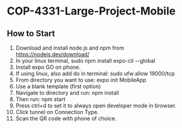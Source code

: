 # COP-4331-Large-Project-Mobile

## How to Start
1. Download and install node.js and npm from https://nodejs.dev/download/
2. In your linux terminal, sudo npm install expo-cli --global
3. Install expo GO on phone.
4. If using linux, also add do in terminal: sudo ufw allow 19000/tcp
5. From directory you want to use: expo init MobileApp
6. Use a blank template (first option)
7. Navigate to directory and run: npm install
8. Then run: npm start
9. Press ctrl+d to set it to always open developer mode in browser.
10. Click tunnel on Connection Type.
11. Scan the QR code with phone of choice.
